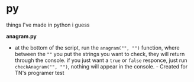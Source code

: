 # py
things I've made in python i guess

**anagram.py**
- at the bottom of the script, run the `anagram("", "")` function, where between the `""` you put the strings you want to check, they will return through the console. if you just want a `true` or `false` responce, just run `checkAnagram("", "")`, nothing will appear in the console. - Created for TN's programer test
